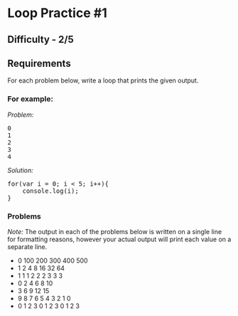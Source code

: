 # Loop Practice #1

## Difficulty - 2/5

## Requirements
For each problem below, write a loop that prints the given output.

### For example:
<em>Problem:</em>
<pre>
0
1
2
3
4
</pre>
<em>Solution:</em>

<pre>
for(var i = 0; i < 5; i++){
    console.log(i);
}
</pre>
### Problems
<em>Note:</em> The output in each of the problems below is written on a single line for formatting reasons, 
however your actual output will print each value on a separate line.

- 0 100 200 300 400 500
- 1 2 4 8 16 32 64
- 1 1 1 2 2 2 3 3 3
- 0 2 4 6 8 10
- 3 6 9 12 15
- 9 8 7 6 5 4 3 2 1 0
- 0 1 2 3 0 1 2 3 0 1 2 3